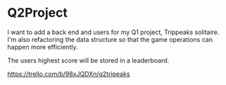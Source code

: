 # Q2Project

I want to add a back end and users for my Q1 project, Trippeaks solitaire. I'm also refactoring the data structure so that the game operations can happen more efficiently. 

The users highest score will be stored in a leaderboard.


https://trello.com/b/98xJQDXn/q2tripeaks
